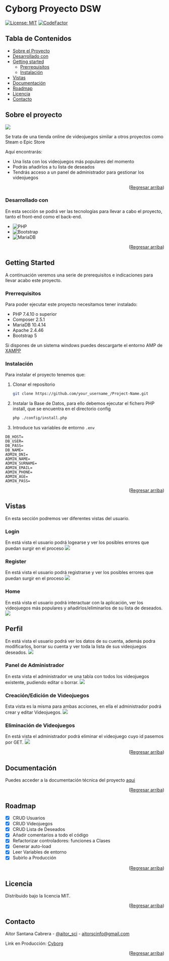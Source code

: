 # Cyborg Proyecto DSW
<p id="readme-top"></p>

[![License: MIT](https://img.shields.io/badge/License-MIT-yellow.svg)](https://opensource.org/licenses/MIT)
[![CodeFactor](https://www.codefactor.io/repository/github/sstark97/cyborg/badge)](https://www.codefactor.io/repository/github/sstark97/cyborg)

## Tabla de Contenidos

- <a href="#about">Sobre el Proyecto</a>
- <a href="#develop">Desarrollado con</a>
- <a href="#started">Getting started</a>
    - <a href="#requirements">Prerrequisitos</a>
    - <a href="#installation">Instalación</a>
- <a href="#views">Vistas</a>
- <a href="#docs">Documentación</a>
- <a href="#roadmap">Roadmap</a>
- <a href="#licence">Licencia</a>
- <a href="#contact">Contacto</a>

## Sobre el proyecto
<p id="about"></p>

![](https://i.imgur.com/w54IXnN.png)

Se trata de una tienda online de videojuegos similar a otros proyectos como Steam o Epic Store

Aquí encontrarás:
* Una lista con los videojuegos más populares del momento
* Podrás añadirlos a tu lista de deseados
* Tendrás acceso a un panel de administrador para gestionar los videojuegos

<p align="right">(<a href="#readme-top">Regresar arriba</a>)</p>

### Desarrollado con
<p id="develop"></p>

En esta sección se podrá ver las tecnologías para llevar a cabo el proyecto, tanto el front-end como el back-end.

* ![PHP](https://img.shields.io/badge/php-%23777BB4.svg?style=for-the-badge&logo=php&logoColor=white)
* ![Bootstrap](https://img.shields.io/badge/bootstrap-%23563D7C.svg?style=for-the-badge&logo=bootstrap&logoColor=white)
* ![MariaDB](https://img.shields.io/badge/MariaDB-003545?style=for-the-badge&logo=mariadb&logoColor=white)

<p align="right">(<a href="#readme-top">Regresar arriba</a>)</p>

## Getting Started
<p id="started"></p>

A continuación veremos una serie de prerequisitos e indicaciones para llevar acabo este proyecto.

### Prerrequisitos
<p id="requirements"></p>

Para poder ejecutar este proyecto necesitamos tener instalado:

* PHP 7.4.10 o superior
* Composer 2.5.1
* MariaDB 10.4.14
* Apache 2.4.46
* Bootstrap 5

Si dispones de un sistema windows puedes descargarte el entorno AMP de [XAMPP](https://www.apachefriends.org/es/download.html)

### Instalación
<p id="installation"></p>

Para instalar el proyecto tenemos que:

1. Clonar el repositorio
   ```sh
   git clone https://github.com/your_username_/Project-Name.git
   ```
2. Instalar la Base de Datos, para ello debemos ejecutar el fichero PHP install, que se encuentra en el directorio config
   ```sh
   php ./config/install.php
   ```
3. Introduce tus variables de entorno `.env`
```shell=
DB_HOST=
DB_USER=
DB_PASS=
DB_NAME=
ADMIN_DNI=
ADMIN_NAME=
ADMIN_SURNAME=
ADMIN_EMAIL=
ADMIN_PHONE=
ADMIN_AGE=
ADMIN_PASS=

```
<p align="right">(<a href="#readme-top">Regresar arriba</a>)</p>

## Vistas
<p id="views"></p>

En esta sección podremos ver diferentes vistas del usuario.

### Login
En está vista el usuario podrá logearse y ver los posibles errores que puedan surgir en el proceso
![](https://i.imgur.com/eFDezV7.png)

### Register 
En está vista el usuario podrá registrarse y ver los posibles errores que puedan surgir en el proceso
![](https://i.imgur.com/wX64bPN.png)

### Home
En está vista el usuario podrá interactuar con la aplicación, ver los videojuegos más populares y añadirlos/eliminarlos de su lista de deseados.
![](https://i.imgur.com/r56Qb2g.png)

## Perfil
En está vista el usuario podrá ver los datos de su cuenta, además podra modificarlos, borrar su cuenta y ver toda la lista de sus videojuegos deseados.
![](https://i.imgur.com/iqjPLh9.png)

### Panel de Administrador
En esta vista el administrador ve una tabla con todos los videojuegos existente, pudiendo editar o borrar.
![](https://i.imgur.com/Fj5KbbU.png)

### Creación/Edición de Videojuegos
Esta vista es la misma para ambas acciones, en ella el administrador podrá crear y editar Videojuegos.
![](https://i.imgur.com/QkSVL1W.png)

### Eliminación de Videojuegos
En está vista el administrador podrá eliminar el videojuego cuyo id pasemos por GET.
![](https://i.imgur.com/pwr0oWj.png)

<p align="right">(<a href="#readme-top">Regresar arriba</a>)</p>

## Documentación
<p id="docs"></p>

Puedes acceder a la documentación técnica del proyecto [aqui](https://cyborg-dsw.herokuapp.com/docs/)

<p align="right">(<a href="#readme-top">Regresar arriba</a>)</p>

<!-- ROADMAP -->
## Roadmap
<p id="roadmap"></p>

- [x] CRUD Usuarios
- [x] CRUD Videojuegos
- [x] CRUD Lista de Deseados
- [x] Añadir comentarios a todo el código
- [x] Refactorizar controladores: funciones a Clases
- [x] Generar auto-load
- [x] Leer Variables de entorno
- [x] Subirlo a Producción

<p align="right">(<a href="#readme-top">Regresar arriba</a>)</p>

## Licencia
<p id="licence"></p>

Distribuido bajo la licencia MIT.

<p align="right">(<a href="#readme-top">Regresar arriba</a>)</p>

## Contacto
<p id="contact"></p>

Aitor Santana Cabrera - [@aitor_sci](https://mobile.twitter.com/aitorsci) - aitorscinfo@gmail.com

Link en Producción: [Cyborg](https://cyborg-dsw.herokuapp.com/index.php)

<p align="right">(<a href="#readme-top">Regresar arriba</a>)</p>
